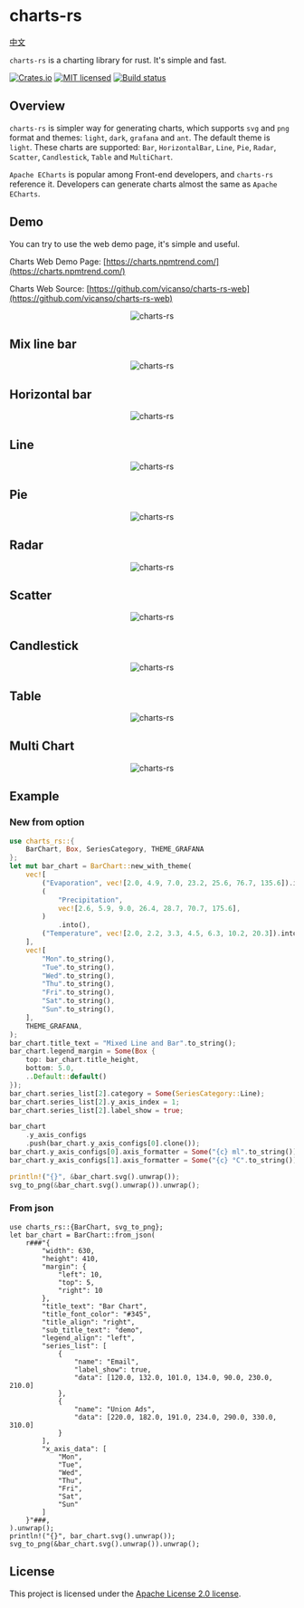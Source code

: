 # charts-rs

[中文](./README-zh.md)

`charts-rs` is a charting library for rust. It's simple and fast.

[![Crates.io][crates-badge]][crates-url]
[![MIT licensed][apache2-badge]][apache2-url]
[![Build status](https://github.com/vicanso/charts-rs/actions/workflows/ci.yml/badge.svg?branch=main)](https://github.com/vicanso/charts-rs/actions/workflows/ci.yml)


[crates-badge]: https://img.shields.io/crates/v/charts-rs.svg
[crates-url]: https://crates.io/crates/charts-rs
[apache2-badge]: https://img.shields.io/badge/license-Apache2-blue.svg
[apache2-url]: https://github.com/vicanso/charts-rs/blob/main/LICENSE

## Overview

`charts-rs` is simpler way for generating charts, which supports `svg` and `png` format and themes: `light`, `dark`, `grafana` and `ant`. The default theme is `light`. These charts are supported: `Bar`, `HorizontalBar`, `Line`, `Pie`, `Radar`, `Scatter`, `Candlestick`,  `Table` and `MultiChart`.

`Apache ECharts` is popular among Front-end developers, and `charts-rs` reference it. Developers can generate charts almost the same as `Apache ECharts`. 

## Demo

You can try to use the web demo page, it's simple and useful. 

Charts Web Demo Page: [https://charts.npmtrend.com/](https://charts.npmtrend.com/)

Charts Web Source: [https://github.com/vicanso/charts-rs-web](https://github.com/vicanso/charts-rs-web)

<p align="center">
    <img src="./asset/image/charts-demo.png" alt="charts-rs">
</p>

## Mix line bar
<p align="center">
    <img src="./asset/image/mix-line-bar.png" alt="charts-rs">
</p>

## Horizontal bar
<p align="center">
    <img src="./asset/image/horizontal-bar.png" alt="charts-rs">
</p>

## Line
<p align="center">
    <img src="./asset/image/line.png" alt="charts-rs">
</p>

## Pie
<p align="center">
    <img src="./asset/image/pie.png" alt="charts-rs">
</p>

## Radar
<p align="center">
    <img src="./asset/image/radar.png" alt="charts-rs">
</p>

## Scatter
<p align="center">
    <img src="./asset/image/scatter.png" alt="charts-rs">
</p>


## Candlestick
<p align="center">
    <img src="./asset/image/candlestick.png" alt="charts-rs">
</p>

## Table
<p align="center">
    <img src="./asset/image/table.png" alt="charts-rs">
</p>

## Multi Chart
<p align="center">
    <img src="./asset/image/multi-chart.png" alt="charts-rs">
</p>

## Example

### New from option

```rust
use charts_rs::{
    BarChart, Box, SeriesCategory, THEME_GRAFANA
};
let mut bar_chart = BarChart::new_with_theme(
    vec![
        ("Evaporation", vec![2.0, 4.9, 7.0, 23.2, 25.6, 76.7, 135.6]).into(),
        (
            "Precipitation",
            vec![2.6, 5.9, 9.0, 26.4, 28.7, 70.7, 175.6],
        )
            .into(),
        ("Temperature", vec![2.0, 2.2, 3.3, 4.5, 6.3, 10.2, 20.3]).into(),
    ],
    vec![
        "Mon".to_string(),
        "Tue".to_string(),
        "Wed".to_string(),
        "Thu".to_string(),
        "Fri".to_string(),
        "Sat".to_string(),
        "Sun".to_string(),
    ],
    THEME_GRAFANA,
);
bar_chart.title_text = "Mixed Line and Bar".to_string();
bar_chart.legend_margin = Some(Box {
    top: bar_chart.title_height,
    bottom: 5.0,
    ..Default::default()
});
bar_chart.series_list[2].category = Some(SeriesCategory::Line);
bar_chart.series_list[2].y_axis_index = 1;
bar_chart.series_list[2].label_show = true;

bar_chart
    .y_axis_configs
    .push(bar_chart.y_axis_configs[0].clone());
bar_chart.y_axis_configs[0].axis_formatter = Some("{c} ml".to_string());
bar_chart.y_axis_configs[1].axis_formatter = Some("{c} °C".to_string());

println!("{}", &bar_chart.svg().unwrap());
svg_to_png(&bar_chart.svg().unwrap()).unwrap();
```

### From json

```rust,no_run
use charts_rs::{BarChart, svg_to_png};
let bar_chart = BarChart::from_json(
    r###"{
        "width": 630,
        "height": 410,
        "margin": {
            "left": 10,
            "top": 5,
            "right": 10
        },
        "title_text": "Bar Chart",
        "title_font_color": "#345",
        "title_align": "right",
        "sub_title_text": "demo",
        "legend_align": "left",
        "series_list": [
            {
                "name": "Email",
                "label_show": true,
                "data": [120.0, 132.0, 101.0, 134.0, 90.0, 230.0, 210.0]
            },
            {
                "name": "Union Ads",
                "data": [220.0, 182.0, 191.0, 234.0, 290.0, 330.0, 310.0]
            }
        ],
        "x_axis_data": [
            "Mon",
            "Tue",
            "Wed",
            "Thu",
            "Fri",
            "Sat",
            "Sun"
        ]
    }"###,
).unwrap();
println!("{}", bar_chart.svg().unwrap());
svg_to_png(&bar_chart.svg().unwrap()).unwrap();
```

## License

This project is licensed under the [Apache License 2.0 license].

[Apache License 2.0 license]: https://github.com/vicanso/charts-rs/blob/main/LICENSE